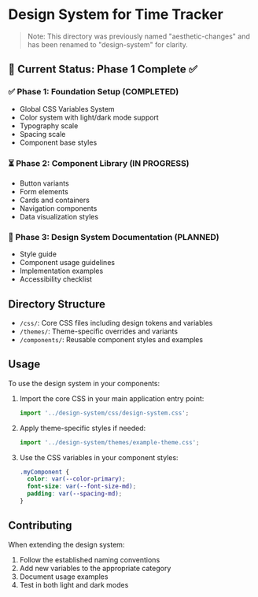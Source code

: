 # Design System for Time Tracker

> Note: This directory was previously named "aesthetic-changes" and has been renamed to "design-system" for clarity.

## 🎯 **Current Status: Phase 1 Complete ✅**

### **✅ Phase 1: Foundation Setup (COMPLETED)**

- Global CSS Variables System
- Color system with light/dark mode support
- Typography scale
- Spacing scale
- Component base styles

### **⏳ Phase 2: Component Library (IN PROGRESS)**

- Button variants
- Form elements
- Cards and containers
- Navigation components
- Data visualization styles

### **🔮 Phase 3: Design System Documentation (PLANNED)**

- Style guide
- Component usage guidelines
- Implementation examples
- Accessibility checklist

## Directory Structure

- `/css/`: Core CSS files including design tokens and variables
- `/themes/`: Theme-specific overrides and variants
- `/components/`: Reusable component styles and examples

## Usage

To use the design system in your components:

1. Import the core CSS in your main application entry point:
   ```jsx
   import '../design-system/css/design-system.css';
   ```

2. Apply theme-specific styles if needed:
   ```jsx
   import '../design-system/themes/example-theme.css';
   ```

3. Use the CSS variables in your component styles:
   ```css
   .myComponent {
     color: var(--color-primary);
     font-size: var(--font-size-md);
     padding: var(--spacing-md);
   }
   ```

## Contributing

When extending the design system:

1. Follow the established naming conventions
2. Add new variables to the appropriate category
3. Document usage examples
4. Test in both light and dark modes 